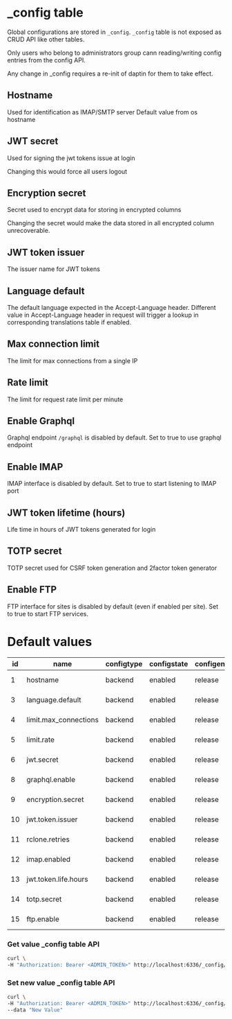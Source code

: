 # _config table

Global configurations are stored in `_config`. `_config` table is not exposed as CRUD API like other tables.

Only users who belong to administrators group cann reading/writing config entries from the config API.

Any change in _config requires a re-init of daptin for them to take effect.

## Hostname

Used for identification as IMAP/SMTP server Default value from os hostname

## JWT secret

Used for signing the jwt tokens issue at login

Changing this would force all users logout

## Encryption secret

Secret used to encrypt data for storing in encrypted columns

Changing the secret would make the data stored in all encrypted column unrecoverable.

## JWT token issuer

The issuer name for JWT tokens

## Language default

The default language expected in the Accept-Language header. Different value in Accept-Language header in request will
trigger a lookup in corresponding translations table if enabled.

## Max connection limit

The limit for max connections from a single IP

## Rate limit

The limit for request rate limit per minute

## Enable Graphql

Graphql endpoint `/graphql` is disabled by default. Set to true to use graphql endpoint

## Enable IMAP

IMAP interface is disabled by default. Set to true to start listening to IMAP port

## JWT token lifetime (hours)

Life time in hours of JWT tokens generated for login

## TOTP secret

TOTP secret used for CSRF token generation and 2factor token generator

## Enable FTP

FTP interface for sites is disabled by default (even if enabled per site). Set to true to start FTP services.

# Default values

| id |         name          | configtype | configstate | configenv |                value                 | valuetype | previousvalue |         created_at         | updated_at |
|----|-----------------------|------------|-------------|-----------|--------------------------------------|-----------|---------------|----------------------------|------------|
| 1 | hostname              | backend    | enabled     | release   | abbad.local                          |           |               | 2021-01-02 15:11:56.836475 |
| 3 | language.default      | backend    | enabled     | release   | en                                   |           |               | 2021-01-02 15:11:56.95177  |
| 4 | limit.max_connections | backend    | enabled     | release   | 100                                  |           |               | 2021-01-02 15:11:56.96863  |
| 5 | limit.rate            | backend    | enabled     | release   | 100                                  |           |               | 2021-01-02 15:11:56.990064 |
| 6 | jwt.secret            | backend    | enabled     | release   | d4f5ca52-74d3-4a50-ae6e-27b72be759b0 |           |               | 2021-01-02 15:11:57.026539 |
| 8 | graphql.enable        | backend    | enabled     | release   | false                                |           |               | 2021-01-02 15:11:57.100476 |
| 9 | encryption.secret     | backend    | enabled     | release   | 1cdb8101fc0047e688f24c9071de76f0     |           |               | 2021-01-02 15:11:57.128269 |
| 10 | jwt.token.issuer      | backend    | enabled     | release   | daptin-40f1e5                        |           |               | 2021-01-02 15:11:57.148896 |
| 11 | rclone.retries        | backend    | enabled     | release   | 5                                    |           |               | 2021-01-02 15:11:57.470469 |
| 12 | imap.enabled          | backend    | enabled     | release   | false                                |           |               | 2021-01-02 15:11:57.523543 |
| 13 | jwt.token.life.hours  | backend    | enabled     | release   | 72                                   |           |               | 2021-01-02 15:11:57.709687 |
| 14 | totp.secret           | backend    | enabled     | release   | 2DOEBQZYQBITVPTW                     |           |               | 2021-01-02 15:11:57.752502 |
| 15 | ftp.enable            | backend    | enabled     | release   | false                                |           |               | 2021-01-02 15:11:57.999189 |

### Get value _config table API

```bash
curl \
-H "Authorization: Bearer <ADMIN_TOKEN>" http://localhost:6336/_config/backend/<setting.name>
```

### Set new value _config table API

```bash
curl \
-H "Authorization: Bearer <ADMIN_TOKEN>" http://localhost:6336/_config/backend/<setting.name> \
--data "New Value"
```
